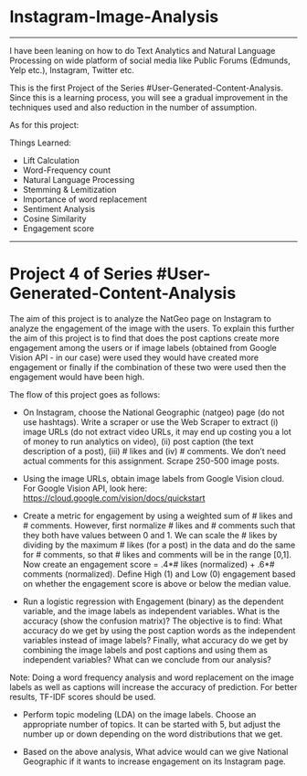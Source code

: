 # Instagram-Image-Analysis

****************************************************************************
I have been leaning on how to do Text Analytics and Natural Language Processing on wide platform of social media like Public Forums (Edmunds, Yelp etc.), Instagram, Twitter etc.

This is the first Project of the Series #User-Generated-Content-Analysis. Since this is a learning process, you will see a gradual improvement in the techniques used and also reduction in the number of assumption. 

As for this project: 

Things Learned:
* Lift Calculation
* Word-Frequency count
* Natural Language Processing
* Stemming & Lemitization
* Importance of word replacement
* Sentiment Analysis
* Cosine Similarity
* Engagement score
****************************************************************************

# Project 4 of Series #User-Generated-Content-Analysis

The aim of this project is to analyze the NatGeo page on Instagram to analyze the engagement of the image with the users. To explain this further the aim of this project is to find that does the post captions create more engagement among the users or if image labels (obtained from Google Vision API - in our case) were used they would have created more engagement or finally if the combination of these two were used then the engagement would have been high.

The flow of this project goes as follows:

* On Instagram, choose the National Geographic (natgeo) page (do not use hashtags). Write a scraper or use the Web Scraper to extract (i) image URLs (do not extract video URLs, it may end up costing you a lot of money to run analytics on video), (ii) post caption (the text description of a post), (iii) # likes and (iv) # comments. We don’t need actual comments for this assignment. Scrape 250-500 image posts. 

* Using the image URLs, obtain image labels from Google Vision cloud. For Google Vision API, look here: https://cloud.google.com/vision/docs/quickstart

* Create a metric for engagement by using a weighted sum of # likes and # comments. However, first normalize # likes and # comments such that they both have values between 0 and 1. We can scale the # likes by dividing by the maximum # likes (for a post) in the data and do the same for # comments, so that # likes and comments will be in the range [0,1]. Now create an engagement score = .4*# likes (normalized) + .6*# comments (normalized). Define High (1) and Low (0) engagement based on whether the engagement score is above or below the median value.  

* Run a logistic regression with Engagement (binary) as the dependent variable, and the image labels as independent variables. What is the accuracy (show the confusion matrix)? The objective is to find: What accuracy do we get by using the post caption words as the independent variables instead of image labels? Finally, what accuracy do we get by combining the image labels and post captions and using them as independent variables? What can we conclude from our analysis?

Note: Doing a word frequency analysis and word replacement on the image labels as well as captions will increase the accuracy of prediction. For better results, TF-IDF scores should be used. 

* Perform topic modeling (LDA) on the image labels. Choose an appropriate number of topics. It can be started with 5, but adjust the number up or down depending on the word distributions that we get. 

* Based on the above analysis, What advice would can we give National Geographic if it wants to increase engagement on its Instagram page.   


